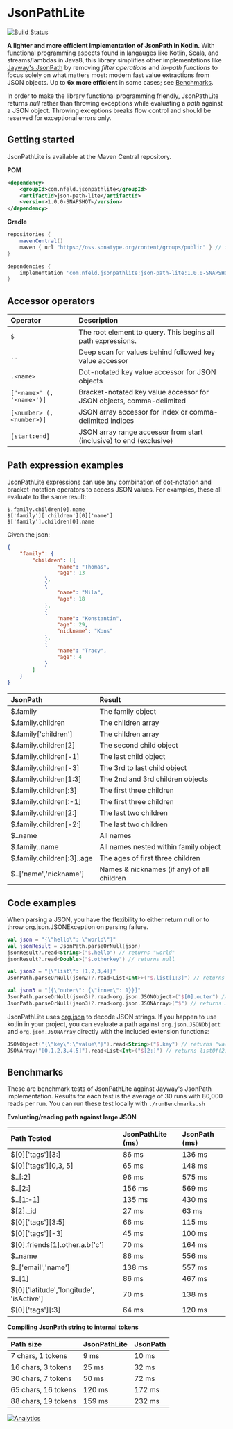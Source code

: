 # JsonPathLite
[![Build Status](https://travis-ci.com/codeniko/JsonPathLite.svg?branch=master)](https://travis-ci.com/codeniko/JsonPathLite)

**A lighter and more efficient implementation of JsonPath in Kotlin.**
With functional programming aspects found in langauges like Kotlin, Scala, and streams/lambdas in Java8, this library simplifies other implementations like [Jayway's JsonPath](https://github.com/json-path/JsonPath) by removing *filter operations* and *in-path functions* to focus solely on what matters most: modern fast value extractions from JSON objects. Up to **6x more efficient** in some cases; see [Benchmarks](#benchmarks).

In order to make the library functional programming friendly, JsonPathLite returns *null* rather than throwing exceptions while evaluating a *path* against a JSON object. Throwing exceptions breaks flow control and should be reserved for exceptional errors only.

## Getting started
JsonPathLite is available at the Maven Central repository.

**POM**
```xml
<dependency>
    <groupId>com.nfeld.jsonpathlite</groupId>
    <artifactId>json-path-lite</artifactId>
    <version>1.0.0-SNAPSHOT</version>
</dependency>
```

**Gradle**
```gradle
repositories {
    mavenCentral()
    maven { url "https://oss.sonatype.org/content/groups/public" } // for snapshot builds
}

dependencies {
    implementation 'com.nfeld.jsonpathlite:json-path-lite:1.0.0-SNAPSHOT'
}
```

## Accessor operators

| Operator                  | Description                                                        |
| :------------------------ | :----------------------------------------------------------------- |
| `$`                       | The root element to query. This begins all path expressions.       |
| `..`                      | Deep scan for values behind followed key value accessor            |
| `.<name>`                 | Dot-notated key value accessor for JSON objects                    |
| `['<name>' (, '<name>')]` | Bracket-notated key value accessor for JSON objects, comma-delimited|
| `[<number> (, <number>)]` | JSON array accessor for index or comma-delimited indices           |
| `[start:end]`             | JSON array range accessor from start (inclusive) to end (exclusive)|

## Path expression examples
JsonPathLite expressions can use any combination of dot–notation and bracket–notation operators to access JSON values. For examples, these all evaluate to the same result:
```text
$.family.children[0].name
$['family']['children'][0]['name']
$['family'].children[0].name
```

Given the json:
```json
{
    "family": {
        "children": [{
                "name": "Thomas",
                "age": 13
            },
            {
                "name": "Mila",
                "age": 18
            },
            {
                "name": "Konstantin",
                "age": 29,
                "nickname": "Kons"
            },
            {
                "name": "Tracy",
                "age": 4
            }
        ]
    }
}
```

| JsonPath | Result |
| :------- | :----- |
| $.family                  |  The family object  |
| $.family.children         |  The children array  |
| $.family['children']      |  The children array  |
| $.family.children[2]      |  The second child object  |
| $.family.children[-1]     |  The last child object  |
| $.family.children[-3]     |  The 3rd to last child object  |
| $.family.children[1:3]    |  The 2nd and 3rd children objects |
| $.family.children[:3]     |  The first three children |
| $.family.children[:-1]    |  The first three children |
| $.family.children[2:]     |  The last two children  |
| $.family.children[-2:]    |  The last two children  |
| $..name                   |  All names  |
| $.family..name            |  All names nested within family object  |
| $.family.children[:3]..age     |  The ages of first three children |
| $..['name','nickname']    |  Names & nicknames (if any) of all children |

## Code examples
When parsing a JSON, you have the flexibility to either return null or to throw org.json.JSONException on parsing failure.
```kotlin
val json = "{\"hello\": \"world\"}"
val jsonResult = JsonPath.parseOrNull(json)
jsonResult?.read<String>("$.hello") // returns "world"
jsonResult?.read<Double>("$.otherkey") // returns null

val json2 = "{\"list\": [1,2,3,4]}"
JsonPath.parseOrNull(json2)?.read<List<Int>>("$.list[1:3]") // returns listOf(2, 3)

val json3 = "[{\"outer\": {\"inner\": 1}}]"
JsonPath.parseOrNull(json3)?.read<org.json.JSONObject>("$[0].outer") // returns JSONObject
JsonPath.parseOrNull(json3)?.read<org.json.JSONArray>("$") // returns JSONArray
```

JsonPathLite uses [org.json](https://mvnrepository.com/artifact/org.json/json) to decode JSON strings. If you happen to use kotlin in your project, you can evaluate a path against `org.json.JSONObject` and `org.json.JSONArray` directly with the included extension functions:
```kotlin
JSONObject("{\"key\":\"value\"}").read<String>("$.key") // returns "value"
JSONArray("[0,1,2,3,4,5]").read<List<Int>("$[2:]") // returns listOf(2, 3, 4, 5)
```

## Benchmarks
These are benchmark tests of JsonPathLite against Jayway's JsonPath implementation. Results for each test is the average of 30 runs with 80,000 reads per run. You can run these test locally with `./runBenchmarks.sh`

**Evaluating/reading path against large JSON**

| Path Tested | JsonPathLite (ms) | JsonPath (ms) |
| :---------- | :------ | :----- |
|  $[0]['tags'][3:]  |  86 ms |  136 ms |
|  $[0]['tags'][0,3, 5]  |  65 ms |  148 ms |
|  $..[:2]  |  96 ms |  575 ms |
|  $..[2:]  |  156 ms |  569 ms |
|  $..[1:-1]  |  135 ms |  430 ms |
|  $[2]._id  |  27 ms |  63 ms |
|  $[0]['tags'][3:5]  |  66 ms |  115 ms |
|  $[0]['tags'][-3]  |  45 ms |  100 ms |
|  $[0].friends[1].other.a.b['c']  |  70 ms |  164 ms |
|  $..name  |  86 ms |  556 ms |
|  $..['email','name']  |  138 ms |  557 ms |
|  $..[1]  |  86 ms |  467 ms |
|  $[0]['latitude','longitude', 'isActive']  |  70 ms |  138 ms |
|  $[0]['tags'][:3]  |  64 ms |  120 ms |

**Compiling JsonPath string to internal tokens**

| Path size | JsonPathLite | JsonPath |
| :-------- | :----------- | :------- |
|  7 chars, 1 tokens  |  9 ms  |  10 ms  |
|  16 chars, 3 tokens  |  25 ms  |  32 ms  |
|  30 chars, 7 tokens  |  50 ms  |  72 ms  |
|  65 chars, 16 tokens  |  120 ms  |  172 ms  |
|  88 chars, 19 tokens  |  159 ms  |  232 ms  |

[![Analytics](https://ga-beacon.appspot.com/UA-116910991-3/jsonpathlite/index)](https://github.com/igrigorik/ga-beacon)
